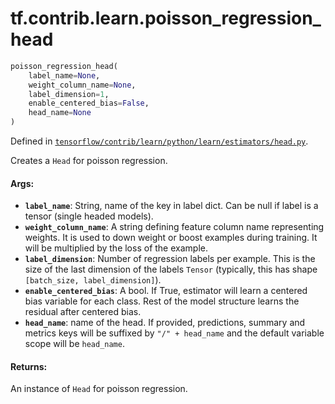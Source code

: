 <div itemscope itemtype="http://developers.google.com/ReferenceObject">
<meta itemprop="name" content="tf.contrib.learn.poisson_regression_head" />
</div>

# tf.contrib.learn.poisson_regression_head

``` python
poisson_regression_head(
    label_name=None,
    weight_column_name=None,
    label_dimension=1,
    enable_centered_bias=False,
    head_name=None
)
```



Defined in [`tensorflow/contrib/learn/python/learn/estimators/head.py`](https://www.tensorflow.org/code/tensorflow/contrib/learn/python/learn/estimators/head.py).

Creates a `Head` for poisson regression.

#### Args:

* <b>`label_name`</b>: String, name of the key in label dict. Can be null if label
      is a tensor (single headed models).
* <b>`weight_column_name`</b>: A string defining feature column name representing
    weights. It is used to down weight or boost examples during training. It
    will be multiplied by the loss of the example.
* <b>`label_dimension`</b>: Number of regression labels per example. This is the size
    of the last dimension of the labels `Tensor` (typically, this has shape
    `[batch_size, label_dimension]`).
* <b>`enable_centered_bias`</b>: A bool. If True, estimator will learn a centered
    bias variable for each class. Rest of the model structure learns the
    residual after centered bias.
* <b>`head_name`</b>: name of the head. If provided, predictions, summary and metrics
    keys will be suffixed by `"/" + head_name` and the default variable scope
    will be `head_name`.


#### Returns:

  An instance of `Head` for poisson regression.